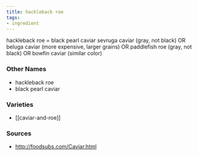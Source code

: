 ```yaml
---
title: hackleback roe
tags:
- ingredient
---
```

hackleback roe = black pearl caviar sevruga caviar (gray, not black) OR beluga caviar (more expensive, larger grains) OR paddlefish roe (gray, not black) OR bowfin caviar (similar color)

### Other Names

* hackleback roe
* black pearl caviar

### Varieties

* [[caviar-and-roe]]

### Sources
* http://foodsubs.com/Caviar.html
